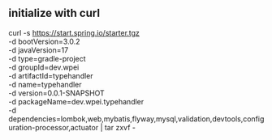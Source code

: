 
## initialize with curl
curl -s https://start.spring.io/starter.tgz \
-d bootVersion=3.0.2 \
-d javaVersion=17 \
-d type=gradle-project \
-d groupId=dev.wpei \
-d artifactId=typehandler \
-d name=typehandler \
-d version=0.0.1-SNAPSHOT \
-d packageName=dev.wpei.typehandler \
-d dependencies=lombok,web,mybatis,flyway,mysql,validation,devtools,configuration-processor,actuator | tar zxvf -
